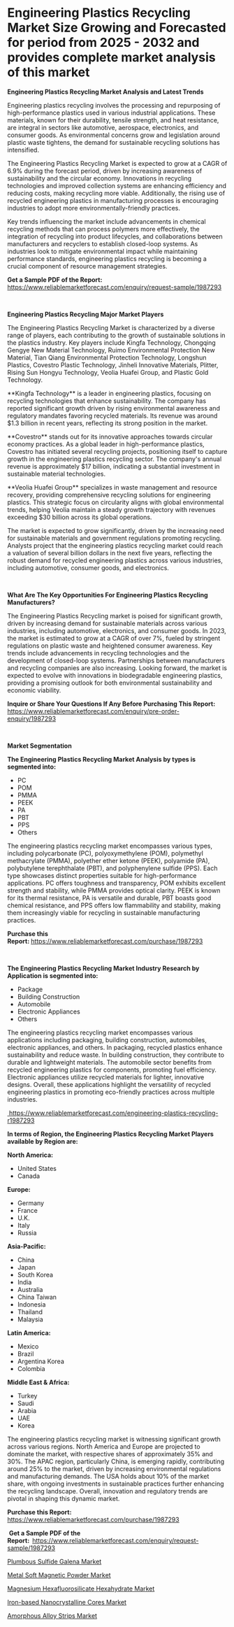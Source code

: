<p><h1>Engineering Plastics Recycling Market Size Growing and Forecasted for period from 2025 - 2032 and provides complete market analysis of this market</h1></p><p><strong>Engineering Plastics Recycling Market Analysis and Latest Trends</strong></p>
<p><p>Engineering plastics recycling involves the processing and repurposing of high-performance plastics used in various industrial applications. These materials, known for their durability, tensile strength, and heat resistance, are integral in sectors like automotive, aerospace, electronics, and consumer goods. As environmental concerns grow and legislation around plastic waste tightens, the demand for sustainable recycling solutions has intensified.</p><p>The Engineering Plastics Recycling Market is expected to grow at a CAGR of 6.9% during the forecast period, driven by increasing awareness of sustainability and the circular economy. Innovations in recycling technologies and improved collection systems are enhancing efficiency and reducing costs, making recycling more viable. Additionally, the rising use of recycled engineering plastics in manufacturing processes is encouraging industries to adopt more environmentally-friendly practices.</p><p>Key trends influencing the market include advancements in chemical recycling methods that can process polymers more effectively, the integration of recycling into product lifecycles, and collaborations between manufacturers and recyclers to establish closed-loop systems. As industries look to mitigate environmental impact while maintaining performance standards, engineering plastics recycling is becoming a crucial component of resource management strategies.</p></p>
<p><strong>Get a Sample PDF of the Report:&nbsp;</strong> <a href="https://www.reliablemarketforecast.com/enquiry/request-sample/1987293?utm_campaign=1169&utm_medium=2&utm_source=Github&utm_content=ia&utm_term=03042025&utm_id=engineering-plastics-recycling">https://www.reliablemarketforecast.com/enquiry/request-sample/1987293</a></p>
<p>&nbsp;</p>
<p><strong>Engineering Plastics Recycling Major Market Players</strong></p>
<p><p>The Engineering Plastics Recycling Market is characterized by a diverse range of players, each contributing to the growth of sustainable solutions in the plastics industry. Key players include Kingfa Technology, Chongqing Gengye New Material Technology, Ruimo Environmental Protection New Material, Tian Qiang Environmental Protection Technology, Longshun Plastics, Covestro Plastic Technology, Jinheli Innovative Materials, Plitter, Rising Sun Hongyu Technology, Veolia Huafei Group, and Plastic Gold Technology.</p><p>**Kingfa Technology** is a leader in engineering plastics, focusing on recycling technologies that enhance sustainability. The company has reported significant growth driven by rising environmental awareness and regulatory mandates favoring recycled materials. Its revenue was around $1.3 billion in recent years, reflecting its strong position in the market.</p><p>**Covestro** stands out for its innovative approaches towards circular economy practices. As a global leader in high-performance plastics, Covestro has initiated several recycling projects, positioning itself to capture growth in the engineering plastics recycling sector. The company's annual revenue is approximately $17 billion, indicating a substantial investment in sustainable material technologies.</p><p>**Veolia Huafei Group** specializes in waste management and resource recovery, providing comprehensive recycling solutions for engineering plastics. This strategic focus on circularity aligns with global environmental trends, helping Veolia maintain a steady growth trajectory with revenues exceeding $30 billion across its global operations.</p><p>The market is expected to grow significantly, driven by the increasing need for sustainable materials and government regulations promoting recycling. Analysts project that the engineering plastics recycling market could reach a valuation of several billion dollars in the next five years, reflecting the robust demand for recycled engineering plastics across various industries, including automotive, consumer goods, and electronics.</p></p>
<p>&nbsp;</p>
<p><strong>What Are The Key Opportunities For Engineering Plastics Recycling Manufacturers?</strong></p>
<p><p>The Engineering Plastics Recycling market is poised for significant growth, driven by increasing demand for sustainable materials across various industries, including automotive, electronics, and consumer goods. In 2023, the market is estimated to grow at a CAGR of over 7%, fueled by stringent regulations on plastic waste and heightened consumer awareness. Key trends include advancements in recycling technologies and the development of closed-loop systems. Partnerships between manufacturers and recycling companies are also increasing. Looking forward, the market is expected to evolve with innovations in biodegradable engineering plastics, providing a promising outlook for both environmental sustainability and economic viability.</p></p>
<p><strong>Inquire or Share Your Questions If Any Before Purchasing This Report:</strong> <a href="https://www.reliablemarketforecast.com/enquiry/pre-order-enquiry/1987293?utm_campaign=1169&utm_medium=2&utm_source=Github&utm_content=ia&utm_term=03042025&utm_id=engineering-plastics-recycling">https://www.reliablemarketforecast.com/enquiry/pre-order-enquiry/1987293</a></p>
<p>&nbsp;</p>
<p><strong>Market Segmentation</strong></p>
<p><strong>The Engineering Plastics Recycling Market Analysis by types is segmented into:</strong></p>
<p><ul><li>PC</li><li>POM</li><li>PMMA</li><li>PEEK</li><li>PA</li><li>PBT</li><li>PPS</li><li>Others</li></ul></p>
<p><p>The engineering plastics recycling market encompasses various types, including polycarbonate (PC), polyoxymethylene (POM), polymethyl methacrylate (PMMA), polyether ether ketone (PEEK), polyamide (PA), polybutylene terephthalate (PBT), and polyphenylene sulfide (PPS). Each type showcases distinct properties suitable for high-performance applications. PC offers toughness and transparency, POM exhibits excellent strength and stability, while PMMA provides optical clarity. PEEK is known for its thermal resistance, PA is versatile and durable, PBT boasts good chemical resistance, and PPS offers low flammability and stability, making them increasingly viable for recycling in sustainable manufacturing practices.</p></p>
<p><strong>Purchase this Report:&nbsp;</strong><a href="https://www.reliablemarketforecast.com/purchase/1987293?utm_campaign=1169&utm_medium=2&utm_source=Github&utm_content=ia&utm_term=03042025&utm_id=engineering-plastics-recycling">https://www.reliablemarketforecast.com/purchase/1987293</a></p>
<p>&nbsp;</p>
<p><strong>The Engineering Plastics Recycling Market Industry Research by Application is segmented into:</strong></p>
<p><ul><li>Package</li><li>Building Construction</li><li>Automobile</li><li>Electronic Appliances</li><li>Others</li></ul></p>
<p><p>The engineering plastics recycling market encompasses various applications including packaging, building construction, automobiles, electronic appliances, and others. In packaging, recycled plastics enhance sustainability and reduce waste. In building construction, they contribute to durable and lightweight materials. The automobile sector benefits from recycled engineering plastics for components, promoting fuel efficiency. Electronic appliances utilize recycled materials for lighter, innovative designs. Overall, these applications highlight the versatility of recycled engineering plastics in promoting eco-friendly practices across multiple industries.</p></p>
<p><a href="https://www.reliablemarketforecast.com/engineering-plastics-recycling-r1987293?utm_campaign=1169&utm_medium=2&utm_source=Github&utm_content=ia&utm_term=03042025&utm_id=engineering-plastics-recycling">&nbsp;https://www.reliablemarketforecast.com/engineering-plastics-recycling-r1987293</a></p>
<p><strong>In terms of Region, the Engineering Plastics Recycling Market Players available by Region are:</strong></p>
<p>
    <p> <strong> North America: </strong>
        <ul>
            <li>United States</li>
            <li>Canada</li>
        </ul>
        </p> 
    <p> <strong> Europe: </strong>
        <ul>
            <li>Germany</li>
            <li>France</li>
            <li>U.K.</li>
            <li>Italy</li>
            <li>Russia</li>
        </ul>
        </p> 
    <p> <strong> Asia-Pacific: </strong>
        <ul>
            <li>China</li>
            <li>Japan</li>
            <li>South Korea</li>
            <li>India</li>
            <li>Australia</li>
            <li>China Taiwan</li>
            <li>Indonesia</li>
            <li>Thailand</li>
            <li>Malaysia</li>
        </ul>
        </p> 
    <p> <strong> Latin America: </strong>
        <ul>
            <li>Mexico</li>
            <li>Brazil</li>
            <li>Argentina Korea</li>
            <li>Colombia</li>
        </ul>
        </p> 
    <p> <strong> Middle East & Africa: </strong>
        <ul>
            <li>Turkey</li>
            <li>Saudi</li>
            <li>Arabia</li>
            <li>UAE</li>
            <li>Korea</li>
        </ul>
    </p>
    </p>
<p><p>The engineering plastics recycling market is witnessing significant growth across various regions. North America and Europe are projected to dominate the market, with respective shares of approximately 35% and 30%. The APAC region, particularly China, is emerging rapidly, contributing around 25% to the market, driven by increasing environmental regulations and manufacturing demands. The USA holds about 10% of the market share, with ongoing investments in sustainable practices further enhancing the recycling landscape. Overall, innovation and regulatory trends are pivotal in shaping this dynamic market.</p></p>
<p><strong>Purchase this Report: </strong><a href="https://www.reliablemarketforecast.com/purchase/1987293?utm_campaign=1169&utm_medium=2&utm_source=Github&utm_content=ia&utm_term=03042025&utm_id=engineering-plastics-recycling">https://www.reliablemarketforecast.com/purchase/1987293</a></p>
<p>&nbsp;<strong>Get a Sample PDF of the Report:&nbsp;&nbsp;</strong><a href="https://www.reliablemarketforecast.com/enquiry/request-sample/1987293?utm_campaign=1169&utm_medium=2&utm_source=Github&utm_content=ia&utm_term=03042025&utm_id=engineering-plastics-recycling">https://www.reliablemarketforecast.com/enquiry/request-sample/1987293</a></p>
<p><strong></strong></p>
<p><p><a href="https://github.com/enieyfabius/Market-Research-Report-List-1/blob/main/plumbous-sulfide-galena-market.md?utm_campaign=1169&utm_medium=2&utm_source=Github&utm_content=ia&utm_term=03042025&utm_id=engineering-plastics-recycling">Plumbous Sulfide Galena Market</a></p><p><a href="https://github.com/lontohhikma/Market-Research-Report-List-1/blob/main/metal-soft-magnetic-powder-market.md?utm_campaign=1169&utm_medium=2&utm_source=Github&utm_content=ia&utm_term=03042025&utm_id=engineering-plastics-recycling">Metal Soft Magnetic Powder Market</a></p><p><a href="https://github.com/milievkulov/Market-Research-Report-List-1/blob/main/magnesium-hexafluorosilicate-hexahydrate-market.md?utm_campaign=1169&utm_medium=2&utm_source=Github&utm_content=ia&utm_term=03042025&utm_id=engineering-plastics-recycling">Magnesium Hexafluorosilicate Hexahydrate Market</a></p><p><a href="https://github.com/payareganiou/Market-Research-Report-List-1/blob/main/iron-based-nanocrystalline-cores-market.md?utm_campaign=1169&utm_medium=2&utm_source=Github&utm_content=ia&utm_term=03042025&utm_id=engineering-plastics-recycling">Iron-based Nanocrystalline Cores Market</a></p><p><a href="https://github.com/steegeneat/Market-Research-Report-List-1/blob/main/amorphous-alloy-strips-market.md?utm_campaign=1169&utm_medium=2&utm_source=Github&utm_content=ia&utm_term=03042025&utm_id=engineering-plastics-recycling">Amorphous Alloy Strips Market</a></p></p>